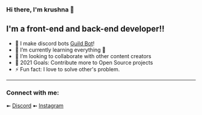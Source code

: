 ### Hi there, I'm krushna 👋

## I'm a front-end and back-end developer!!

- 🔭 I make discord bots [Guild Bot](https://discord.com/api/oauth2/authorize?client_id=827931201950973952&permissions=8&scope=bot%20applications.commands)!
- 🌱 I’m currently learning everything 🤣
- 👯 I’m looking to collaborate with other content creators
- 🥅 2021 Goals: Contribute more to Open Source projects
- ⚡ Fun fact: I love to solve other's problem.

<hr color="red"> </hr>

### Connect with me:


➼ [Discord](https://discord.gg/et67UY5J5C)
➼ [Instagram](https://www.instagram.com/itz___krushna/)
